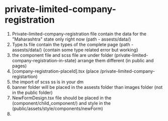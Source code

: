 # private-limited-company-registration

1. Private-limited-company-registration file contain the data for the "Maharashtra" state only right now (path - assests/data/)
2. Type.ts file contain the types of the complete page (path - assests/data/) {contain some type related error but working}
3. the component file and scss file are under folder (private-limited-company-registration-in-state) arrange them different (in public and pages)
4. [company-registration-placeId].tsx (place /private-limited-company-registartion)
5. the import of scss ss is in your dm
6. banner folder will be placed in the assests folder than images folder (not in the public folder)
7. NewFormDesign.tsx file should be placed in the (component/child_component/) and style in the (public/assets/style/components/newForm)
8.   
